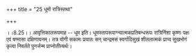 +++
title = "25 धूमो रात्रिस्तथा"

+++
  
  
।।8.25।। आवृत्तिकालरूपमाह -- धूम इति। धूमस्तापरूपाग्न्यात्मकप्रतिबन्धरूपः
रात्रिर्निशा कृष्णः पक्षः एवं षण्मासा दक्षिणायनम्। तत्र योगी सकामः
प्रयातः सन् चान्द्रमसं स्वर्गादिसुखं शीतलात्मकं प्राप्य सुखभोगं कृत्वा
निवर्तते पुनर्जन्म प्राप्नोतीत्यर्थः।  
  

